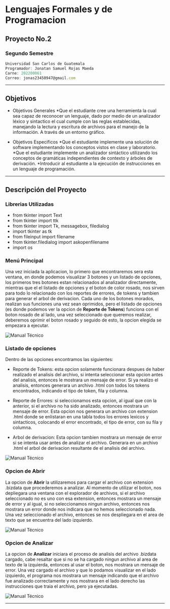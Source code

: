 # Lenguajes Formales y de Programacion
## Proyecto No.2
### Segundo Semestre
```js
Universidad San Carlos de Guatemala
Programador: Jonatan Samuel Rojas Maeda
Carne: 202200061
Correo: jonas23450947@gmail.com
```
---
## Objetivos
* Objetivos Generales
    *Que el estudiante cree una herramienta la cual sea capaz de reconocer un lenguaje, dado por medio de un analizador léxico y sintactico el cual cumple con las reglas establecidas, manejando la lectura y escritura de archivos para el manejo de la información. A través de un entorno gráfico.

* Objetivos Especificos
    *Que el estudiante implemente una solución de software implementando los conceptos vistos en clase y laboratorio.
    *Que el estudiante implemente un analizador sintáctico utilizando los conceptos de gramáticas independientes de contexto y árboles de derivación.
    *Introducir al estudiante a la ejecución de instrucciones en un lenguaje de programación.
---
## Descripción del Proyecto

### Librerias Utilizadas
* from tkinter import Text
* from tkinter import ttk
* from tkinter import Tk, messagebox, filedialog
* import tkinter as tk
* from fileinput import filename
* from tkinter.filedialog import askopenfilename
* import os

### Menú Principal

Una vez iniciada la aplicacion, lo primero que encontraremos sera esta ventana, en donde podemos visualizar 3 botones y un listado de opciones, los primeros tres botones estan relacionados al analizador directamente, mientras que el el listado de opciones y el boton de color rosado, nos sirven para todo lo relacionado con los reportes de errores, de tokens y tambien para generar el arbol de derivacion. Cada uno de los botones morados, realizan sus funciones una vez sean oprimidos, pero el listado de opciones (es donde podemos ver la opcion de **Reporte de Tokens**) funciona con el boton rosado de al lado, una vez seleccionado que queremos realizar, deberemos oprimir el boton rosado y seguido de esto, la opcion elegida se empezara a ejecutar.

![Manual Técnico](https://i.ibb.co/ypf76ZH/Menu-de-inicio.png)

### Listado de opciones
Dentro de las opciones encontramos las siguientes:
* Reporte de Tokens: esta opcion solamente funcionara despues de haber realizado el analisis del archivo, si intenta seleccionar esta opcion antes del analisis, entonces le mostrara un mensaje de error. Si ya realizo el analisis, entonces generara un archivo .html con todos los tokens encontrados, indicando el tipo de token, fila y columna.

* Reporte de Errores: si seleccionamos esta opcion, al igual que con la anterior, si el archivo no ha sido analizado, entonces mostrara un mensaje de error. Esta opcion nos generara un archivo con extension .html donde se enlistaran en una tabla todos los errores lexicos y sintacticos, colocando el error encontrado, el tipo de error, con su fila y columna.

* Arbol de derivacion: Esta opcion tambien mostrara un mensaje de error si se intenta usar antes de analizar el archivo. Generara en un archivo .html el arbol de derivacion resultante de el analisis del archivo.

![Manual Técnico](https://i.ibb.co/XzmLsCM/Opciones-Combobox.png)

### Opcion de Abrir

La opcion de **Abrir** la utilizaremos para cargar el archivo con extension .bizdata que procederemos a analizar. Al momento de utilizar el boton, nos depliegara una ventana con el explorador de archivos, si el archivo seleccionado no es uno con esa extension, entonces mostrara un mensaje de error y al igual, si no seleccionamos ningun archivo, entonces nos mostrara un error donde nos indicara que no hemos seleccionado nada. Una vez seleccionado el archivo, entonces se nos despliegara en el area de texto que se encuentra del lado izquierdo.

![Manual Técnico](https://i.ibb.co/zJBHD1n/Opcion-de-Abrir.png)

### Opcion de Analizar

La opcion de **Analizar** iniciara el proceso de analisis del archivo .bizdata cargado, cabe resaltar que si no se ha cargado ningun archivo al area de texto de la izquierda, entonces al usar el boton, nos mostrara un mensaje de error. Una vez cargado el archivo y que lo podamos visualizar en el lado izquierdo, el programa nos mostrara un mensaje indicando que el archivo fue analizado correctamente y nos mostrara en el lado derecho las instrucciones que traia el archivo, pero ya ejecutadas.

![Manual Técnico](https://i.ibb.co/GH1BRd4/Opcion-de-Analizar.png)

---

